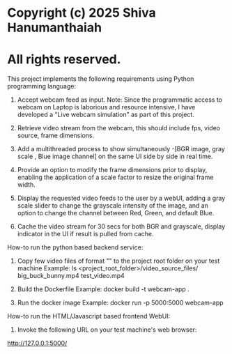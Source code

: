 # Copyright (c) 2025 Shiva Hanumanthaiah
# All rights reserved.

This project implements the following requirements using Python programming language:

1. Accept webcam feed as input.
Note: Since the programmatic access to webcam on Laptop is laborious and resource intensive, I have developed a "Live webcam simulation" as part of this project.

2. Retrieve video stream from the webcam, this should include fps, video source, frame dimensions.

3. Add a multithreaded process to show simultaneously -[BGR image, gray scale , Blue image channel] on the same UI side by side in real time.

4. Provide an option to modify the frame dimensions prior to display, enabling the application of a scale factor to resize the original frame width.

5. Display the requested video feeds to the user by a webUI, adding a gray scale slider to change the grayscale intensity of the image, and an option to change the channel between Red, Green, and default Blue.

6. Cache the video stream for 30 secs for both BGR and grayscale, display indicator in the UI if result is pulled from cache.

How-to run the python based backend service:

1. Copy few video files of format "" to the project root folder on your test machine
Example:
ls <project_root_folder>/video_source_files/
big_buck_bunny.mp4	test_video.mp4

2. Build the Dockerfile
Example:
docker build -t webcam-app .

3. Run the docker image
Example:
docker run -p 5000:5000 webcam-app


How-to run the HTML/Javascript based frontend WebUI:

1. Invoke the following URL on your test machine's  web browser:

http://127.0.0.1:5000/




